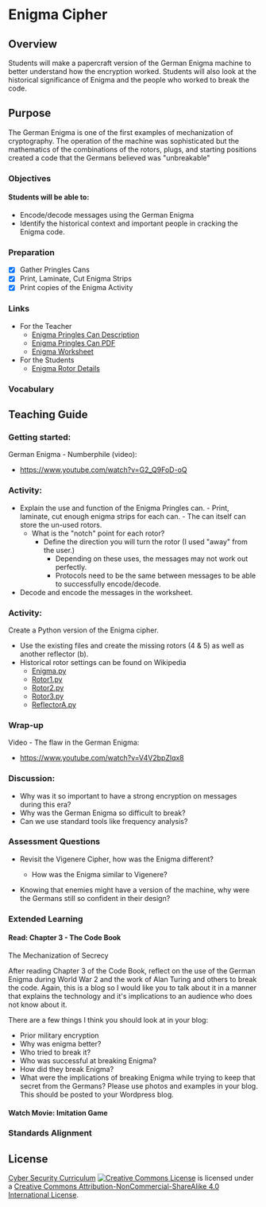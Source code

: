 # Enigma Cipher

## Overview
Students will make a papercraft version of the German Enigma machine to better understand how the encryption worked.  Students will also look at the historical significance of Enigma and the people who worked to break the code.

## Purpose
The German Enigma is one of the first examples of mechanization of cryptography. The operation of the machine was sophisticated but the mathematics of the combinations of the rotors, plugs, and starting positions created a code that the Germans believed was "unbreakable"

### Objectives
#### Students will be able to:
- Encode/decode messages using the German Enigma
- Identify the historical context and important people in cracking the Enigma code.

### Preparation
- [x] Gather Pringles Cans
- [x] Print, Laminate, Cut Enigma Strips
- [x] Print copies of the Enigma Activity

### Links
- For the Teacher
	- [Enigma Pringles Can Description](http://makezine.com/2012/06/06/how-to-papercraft-enigma-machine/)
	- [Enigma Pringles Can PDF](Enigma/pringlesenigma3a4.pdf)
	- [Enigma Worksheet](Enigma/Enigma_Activity.docx)
- For the Students
	- [Enigma Rotor Details](https://en.wikipedia.org/wiki/Enigma_rotor_details)
### Vocabulary

## Teaching Guide
### Getting started:
German Enigma - Numberphile (video):
- https://www.youtube.com/watch?v=G2_Q9FoD-oQ

### Activity:
- Explain the use and function of the Enigma Pringles can.
		- Print, laminate, cut enough enigma strips for each can.
			- The can itself can store the un-used rotors.
  	- What is the "notch" point for each rotor?
		- Define the direction you will turn the rotor (I used "away" from the user.)
			- Depending on these uses, the messages may not work out perfectly.
			- Protocols need to be the same between messages to be able to successfully encode/decode.
- Decode and encode the messages in the worksheet.

### Activity:
Create a Python version of the Enigma cipher.
- Use the existing files and create the missing rotors (4 & 5) as well as another reflector (b).
- Historical rotor settings can be found on Wikipedia
	- [Enigma.py](Enigma/Python_Enigma/Enigma.py)
	- [Rotor1.py](Enigma/Python_Enigma/Rotor1.py)
	- [Rotor2.py](Enigma/Python_Enigma/Rotor2.py)
	- [Rotor3.py](Enigma/Python_Enigma/Rotor3.py)
	- [ReflectorA.py](Enigma/Python_Enigma/ReflectorA.py)

### Wrap-up
Video - The flaw in the German Enigma:
- https://www.youtube.com/watch?v=V4V2bpZlqx8

### Discussion:
- Why was it so important to have a strong encryption on messages during this era?
- Why was the German Enigma so difficult to break?
- Can we use standard tools like frequency analysis?

### Assessment Questions
- Revisit the Vigenere Cipher, how was the Enigma different?
	- How was the Enigma similar to Vigenere?

- Knowing that enemies might have a version of the machine, why were the Germans still so confident in their design?


### Extended Learning
#### Read: Chapter 3 - The Code Book
The Mechanization of Secrecy

After reading Chapter 3 of the Code Book, reflect on the use of the German Enigma during World War 2 and the work of Alan Turing and others to break the code. Again, this is a blog so I would like you to talk about it in a manner that explains the technology and it's implications to an audience who does not know about it.

There are a few things I think you should look at in your blog:
- Prior military encryption
- Why was enigma better?
- Who tried to break it?
- Who was successful at breaking Enigma?
- How did they break Enigma?
- What were the implications of breaking Enigma while trying to keep that secret from the Germans?
Please use photos and examples in your blog. This should be posted to your Wordpress blog.

#### Watch Movie: Imitation Game

### Standards Alignment

## License
[Cyber Security Curriculum](https://github.com/DerekBabb/CyberSecurity) <a rel="license" href="http://creativecommons.org/licenses/by-nc-sa/4.0/"><img alt="Creative Commons License" style="border-width:0" src="https://i.creativecommons.org/l/by-nc-sa/4.0/88x31.png" /></a> is licensed under a <a rel="license" href="http://creativecommons.org/licenses/by-nc-sa/4.0/">Creative Commons Attribution-NonCommercial-ShareAlike 4.0 International License</a>.
